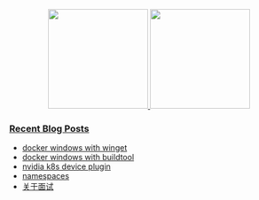 
<!--
**Rickylss/Rickylss** is a ✨ _special_ ✨ repository because its `README.md` (this file) appears on your GitHub profile.

Here are some ideas to get you started:

- 🔭 I’m currently working on ...
- 🌱 I’m currently learning ...
- 👯 I’m looking to collaborate on ...
- 🤔 I’m looking for help with ...
- 💬 Ask me about ...
- 📫 How to reach me: ...
- 😄 Pronouns: ...
- ⚡ Fun fact: ...
-->

<div align="center">
  <a href="https://github.com/Rickylss">
  <img height="180em" src="https://github-readme-stats.vercel.app/api/?username=Rickylss&show_icons=true&theme=dracula&include_all_commits=true&count_private=true" />
  <img height="180em" src="https://github-readme-stats.vercel.app/api/top-langs/?username=Rickylss&layout=compact&langs_count=7&theme=dracula" />
</div>















































### Recent Blog Posts


* [docker windows with winget](https://www.rickylss.site/windows/container/2023/08/21/docker-windows-with-winget/)
* [docker windows with buildtool](https://www.rickylss.site/windows/container/2023/08/21/docker-windows-with-buildtool/)
* [nvidia k8s device plugin](https://www.rickylss.site/container/2022/08/21/nvidia-device-pluign/)
* [namespaces](https://www.rickylss.site/container/2022/03/22/namespaces/)
* [关于面试](https://www.rickylss.site/others/2022/03/18/about-interview/)
<!-- placeholder -->
